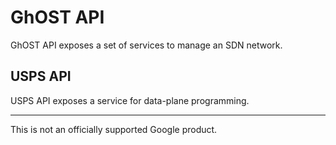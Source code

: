 # GhOST API

GhOST API exposes a set of services to manage an SDN network.

## USPS API

USPS API exposes a service for data-plane programming.

--------------------------------------------------------------------------------

This is not an officially supported Google product.
